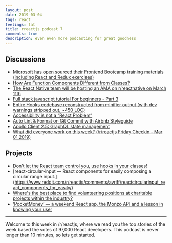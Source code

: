 ```yaml
---
layout: post
date: 2019-03-04
tags: react
feelings: fat
title: rreactjs podcast 7
comments: true
description: even even more podcasting for great goodness
---
```


## Discussions

- [Microsoft has open sourced their Frontend Bootcamp training materials (including React and Redux exercises)](https://www.reddit.com/r/reactjs/comments/auu02f/microsoft_has_open_sourced_their_frontend/)
- [How Are Function Components Different from Classes?](https://www.reddit.com/r/reactjs/comments/awxvnb/how_are_function_components_different_from_classes/)
- [The React Native team will be hosting an AMA on r/reactnative on March 11th](https://www.reddit.com/r/reactjs/comments/av80qr/future_ama_the_react_native_team_will_be_hosting/)
- [Full stack javascript tutorial For beginners - Part 3](https://www.reddit.com/r/reactjs/comments/awp5dx/full_stack_javascript_tutorial_for_beginners_part/)
- [Entire Hooks codebase reconstructed from minifier output (with dev warnings stripped out, ~450 LOC)](https://www.reddit.com/r/reactjs/comments/avhgud/entire_hooks_codebase_reconstructed_from_minifier/)
- [Accessibility is not a “React Problem”](https://www.reddit.com/r/reactjs/comments/auqf9t/accessibility_is_not_a_react_problem/)
- [Auto Lint & Format on Git Commit with Airbnb Styleguide](https://www.reddit.com/r/reactjs/comments/aweoyh/reactjs_auto_lint_format_on_git_commit_with/)
- [Apollo Client 2.5: GraphQL state management](https://www.reddit.com/r/reactjs/comments/av3xyf/apollo_client_25_graphql_state_management/)
- [What did everyone work on this week? (/r/reactjs Friday Checkin - Mar 01 2019)
](https://www.reddit.com/r/reactjs/comments/aw6llh/what_did_everyone_work_on_this_week_rreactjs/)

## Projects

- [Don't let the React team control you, use hooks in your classes!](https://www.reddit.com/r/reactjs/comments/avx34g/dont_let_the_react_team_control_you_use_hooks_in/)
- [react-circular-input — React components for easily composing a circular range input.]
(https://www.reddit.com/r/reactjs/comments/avriff/reactcircularinput_react_components_for_easily/)
- [Where's the best place to find volunteering positions at charitable projects within the industry?](https://www.reddit.com/r/reactjs/comments/awi9ia/wheres_the_best_place_to_find_volunteering/)
- [‘PocketMoney’ — a weekend React app, the Monzo API and a lesson in knowing your user](https://www.reddit.com/r/reactjs/comments/awyl4l/pocketmoney_a_weekend_react_app_the_monzo_api_and/)

---


Welcome to this week in /r/reactjs, where we read you the top stories of the week based the votes of 97,000 React developers. This podcast is never longer than 10 minutes, so lets get started.


